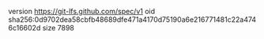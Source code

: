 version https://git-lfs.github.com/spec/v1
oid sha256:0d9702dea58cbfb48689dfe471a4170d75190a6e216771481c22a4746c16602d
size 7898
